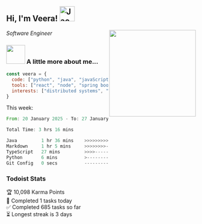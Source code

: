 <h2> Hi, I'm Veera! <img src="https://raw.githubusercontent.com/Tarikul-Islam-Anik/Animated-Fluent-Emojis/master/Emojis/Activities/Jack-O-Lantern.png" alt="Jack-O-Lantern" width="40" height="40" /></h2>
<img align='right' src="https://user-images.githubusercontent.com/74038190/213911110-aedbef38-a29f-4b6b-a65c-11608b4f75a5.gif" width="230">
<p><em>Software Engineer</em></p>


### <img src="https://user-images.githubusercontent.com/74038190/216656963-09118229-8a9e-4af0-910c-c37f35f2e210.gif" width="50"> A little more about me...  

```javascript
const veera = {
  code: ["python", "java", "javaScript", "typeScript", "c++"],
  tools: ["react", "node", "spring boot", "docker", "next.JS", "aws"],
  interests: ["distributed systems", "enterprise software", "parallel computing", "cloud computing", "machine learning", "AI"]
}
```
This week:
<!--START_SECTION:waka-->

```rust
From: 20 January 2025 - To: 27 January 2025

Total Time: 3 hrs 16 mins

Java         1 hr 36 mins    >>>>>>>>>>>>-------------   49.27 %
Markdown     1 hr 5 mins     >>>>>>>>-----------------   33.36 %
TypeScript   27 mins         >>>>---------------------   14.09 %
Python       6 mins          >------------------------   03.25 %
Git Config   0 secs          -------------------------   00.04 %
```

<!--END_SECTION:waka-->


### Todoist Stats

<!-- TODO-IST:START -->
🏆  10,098 Karma Points           
🌸  Completed 1 tasks today           
✅  Completed 685 tasks so far           
⏳  Longest streak is 3 days
<!-- TODO-IST:END -->
<!--
Profile views:
[![](https://visitcount.itsvg.in/api?id=veeravivekt&label=Profile%20Views&color=1&icon=2&pretty=false)](https://visitcount.itsvg.in)
-->
